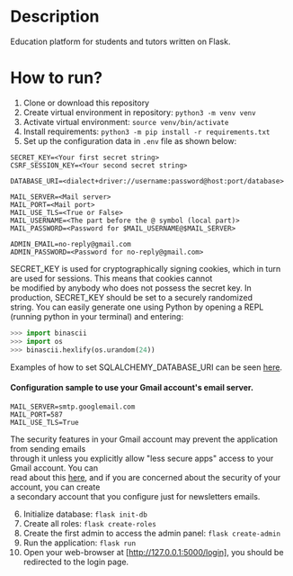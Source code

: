 # Description
Education platform for students and tutors written on Flask. 

# How to run?
1. Clone or download this repository  
2. Create virtual environment in repository: ```python3 -m venv venv```  
3. Activate virtual environment: ```source venv/bin/activate```  
4. Install requirements: ```python3 -m pip install -r requirements.txt``` 
5. Set up the configuration data in ```.env``` file as shown below:  
```
SECRET_KEY=<Your first secret string>
CSRF_SESSION_KEY=<Your second secret string>

DATABASE_URI=<dialect+driver://username:password@host:port/database>

MAIL_SERVER=<Mail server>
MAIL_PORT=<Mail port>
MAIL_USE_TLS=<True or False>
MAIL_USERNAME=<The part before the @ symbol (local part)>
MAIL_PASSWORD=<Password for $MAIL_USERNAME@$MAIL_SERVER>

ADMIN_EMAIL=no-reply@gmail.com
ADMIN_PASSWORD=<Password for no-reply@gmail.com>
```  
SECRET_KEY is used for cryptographically signing cookies, which in turn are used for sessions. This means that cookies cannot  
be modified by anybody who does not possess the secret key. In production, SECRET_KEY should be set to a securely randomized  
string. You can easily generate one using Python by opening a REPL (running python in your terminal) and entering: 
```python
>>> import binascii
>>> import os
>>> binascii.hexlify(os.urandom(24))
```
Examples of how to set SQLALCHEMY_DATABASE_URI can be seen [here](https://flask-sqlalchemy.palletsprojects.com/en/2.x/config/ "Flask-Sqlalchemy documentation").  
#### Configuration sample to use your Gmail account's email server. 
```
MAIL_SERVER=smtp.googlemail.com
MAIL_PORT=587
MAIL_USE_TLS=True
```
The security features in your Gmail account may prevent the application from sending emails  
through it unless you explicitly allow "less secure apps" access to your Gmail account. You can  
read about this [here](https://support.google.com/accounts/answer/6010255?hl=en), and if you are concerned about the security of your account, you can create  
a secondary account that you configure just for newsletters emails. 

6. Initialize database: ```flask init-db``` 
7. Create all roles: ```flask create-roles```  
8. Create the first admin to access the admin panel: ```flask create-admin```  
9. Run the application: ```flask run```  
10. Open your web-browser at [http://127.0.0.1:5000/login], you should be redirected to the login page.  
